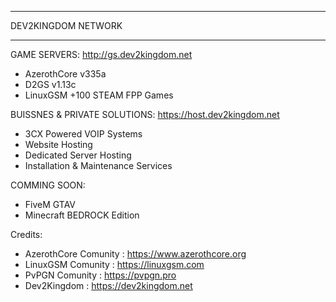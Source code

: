 _________________________________________________________

 
DEV2KINGDOM NETWORK

_________________________________________________________

 
 GAME SERVERS: http://gs.dev2kingdom.net
 - AzerothCore v335a 
 - D2GS v1.13c 
 - LinuxGSM +100 STEAM FPP Games

 BUISSNES & PRIVATE SOLUTIONS: https://host.dev2kingdom.net
 - 3CX Powered VOIP Systems 
 - Website Hosting
 - Dedicated Server Hosting
 - Installation & Maintenance Services



COMMING SOON:
 
 - FiveM GTAV
 - Minecraft BEDROCK Edition
 
  
 

 

 
 
 
 
 
 
 
 
 
 
 Credits:
 

 - AzerothCore Comunity : https://www.azerothcore.org
 - LinuxGSM Comunity : https://linuxgsm.com
 - PvPGN Comunity : https://pvpgn.pro
 - Dev2Kingdom : https://dev2kingdom.net
